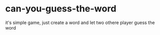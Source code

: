# can-you-guess-the-word
it's simple game, just create a word and let two othere player guess the word
